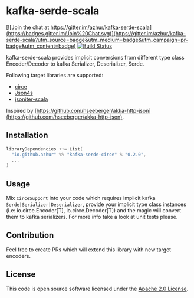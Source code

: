 # kafka-serde-scala

[![Join the chat at https://gitter.im/azhur/kafka-serde-scala](https://badges.gitter.im/Join%20Chat.svg)](https://gitter.im/azhur/kafka-serde-scala?utm_source=badge&utm_medium=badge&utm_campaign=pr-badge&utm_content=badge)
[![Build Status](https://travis-ci.org/azhur/kafka-serde-scala.svg?branch=master)](https://travis-ci.org/azhur/kafka-serde-scala)

kafka-serde-scala provides implicit conversions from different type class Encoder/Decoder to kafka Serializer, Deserializer, Serde. 

Following target libraries are supported:
- [circe](https://circe.github.io/circe/)
- [Json4s](https://github.com/json4s/json4s)
- [jsoniter-scala](https://github.com/plokhotnyuk/jsoniter-scala)

Inspired by [https://github.com/hseeberger/akka-http-json](https://github.com/hseeberger/akka-http-json).

## Installation

``` scala
libraryDependencies ++= List(
  "io.github.azhur" %% "kafka-serde-circe" % "0.2.0",
  ...
)
```

## Usage

Mix `CirceSupport` into your code which requires implicit kafka `Serde|Serializer|Deserializer`, provide your implicit type class instances (i.e: io.circe.Encoder[T], io.circe.Decoder[T]) and the magic will convert them to kafka serializers.
For more info take a look at unit tests please.

## Contribution

Feel free to create PRs which will extend this library with new target encoders.

## License ##

This code is open source software licensed under the [Apache 2.0 License](http://www.apache.org/licenses/LICENSE-2.0.html).
